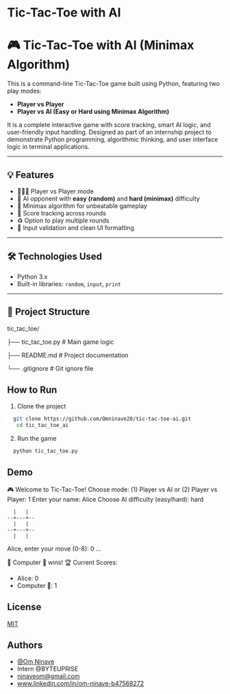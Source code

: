 
# Tic-Tac-Toe with AI

# 🎮 Tic-Tac-Toe with AI (Minimax Algorithm)

This is a command-line Tic-Tac-Toe game built using Python, featuring two play modes:
- **Player vs Player**
- **Player vs AI (Easy or Hard using Minimax Algorithm)**

It is a complete interactive game with score tracking, smart AI logic, and user-friendly input handling. Designed as part of an internship project to demonstrate Python programming, algorithmic thinking, and user interface logic in terminal applications.

---

## 💡 Features

- 🧑‍🤝‍🧑 Player vs Player mode
- 🤖 AI opponent with **easy (random)** and **hard (minimax)** difficulty
- 🧠 Minimax algorithm for unbeatable gameplay
- 🧾 Score tracking across rounds
- ♻️ Option to play multiple rounds
- 🧼 Input validation and clean UI formatting

---

## 🛠️ Technologies Used

- Python 3.x
- Built-in libraries: `random`, `input`, `print`

---

## 📁 Project Structure

tic_tac_toe/ 

├── tic_tac_toe.py           # Main game logic

├── README.md                # Project documentation 

└── .gitignore               # Git ignore file



## How to Run

1. Clone the project

```bash
  git clone https://github.com/Omninave28/tic-tac-toe-ai.git
   cd tic_tac_toe_ai
```

2. Run the game 

```bash
  python tic_tac_toe.py

```



## Demo

🎮 Welcome to Tic-Tac-Toe!
Choose mode: (1) Player vs AI or (2) Player vs Player: 1
Enter your name: Alice
Choose AI difficulty (easy/hard): hard

      |   |  
    --+---+--
      |   |  
    --+---+--
      |   |  

Alice, enter your move (0-8): 0
...

🎉 Computer 🤖 wins!
🏆 Current Scores:
 - Alice: 0
 - Computer 🤖: 1



## License

[MIT](https://choosealicense.com/licenses/mit/)


## Authors

- [@Om Ninave](https://github.com/Omninave28)
- Intern @BYTEUPRISE
- ninaveom@gmail.com
- www.linkedin.com/in/om-ninave-b47568272

